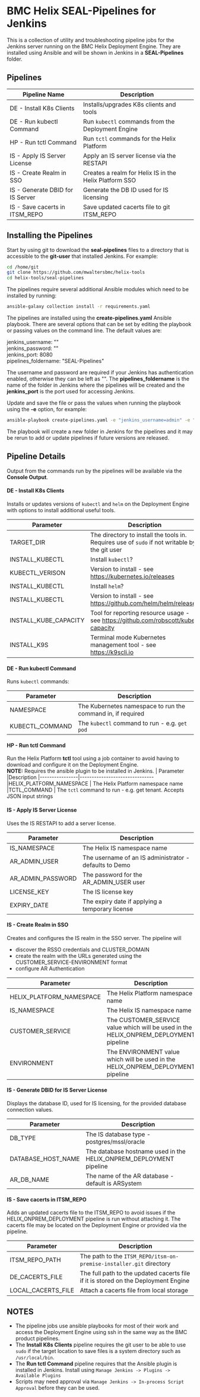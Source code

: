# BMC Helix SEAL-Pipelines for Jenkins

This is a collection of utility and troubleshooting pipeline jobs for the Jenkins server running on the BMC Helix Deployment Engine.  They are installed using Ansible and will be shown in Jenkins in a **SEAL-Pipelines** folder.

## Pipelines
| Pipeline Name            |Description
|----------------|-------------------------------
|DE - Install K8s Clients | Installs/upgrades K8s clients and tools
|DE - Run kubectl Command | Run `kubectl` commands from the Deployment Engine
|HP - Run tctl Command | Run `tctl` commands for the Helix Platform
|IS - Apply IS Server License | Apply an IS server license via the RESTAPI
|IS - Create Realm in SSO | Creates a realm for Helix IS in the Helix Platform SSO
|IS - Generate DBID for IS Server | Generate the DB ID used for IS licensing
|IS - Save cacerts in ITSM_REPO | Save updated cacerts file to git ITSM_REPO

## Installing the Pipelines

Start by using git to download the **seal-pipelines** files to a directory that is accessible to the **git-user** that installed Jenkins. For example:

```sh
cd /home/git
git clone https://github.com/mwaltersbmc/helix-tools
cd helix-tools/seal-pipelines
```

The pipelines require several additional Ansible modules which need to be installed by running:
```sh
ansible-galaxy collection install -r requirements.yaml
```

The pipelines are installed using the **create-pipelines.yaml** Ansible playbook.  There are several options that can be set by editing the playbook or passing values on the command line. The default values are:

jenkins_username: ""\
jenkins_password: ""\
jenkins_port: 8080 \
pipelines_foldername: "SEAL-Pipelines"

The username and password are required if your Jenkins has authentication enabled, otherwise they can be left as "".  The **pipelines_foldername** is the name of the folder in Jenkins where the pipelines will be created and the **jenkins_port** is the port used for accessing Jenkins.

Update and save the file or pass the values when running the playbook using the **-e** option, for example:
```sh
ansible-playbook create-pipelines.yaml -e "jenkins_username=admin" -e "jenkins_password=mysecretpwd"
```

The playbook will create a new folder in Jenkins for the pipelines and it may be rerun to add or update pipelines if future versions are released.

## Pipeline Details

Output from the commands run by the pipelines will be available via the **Console Output**.

#### DE - Install K8s Clients
Installs or updates versions of `kubectl` and `helm` on the Deployment Engine with options to install additional useful tools.

| Parameter            |Description
|----------------|-------------------------------
|TARGET_DIR | The directory to install the tools in.  Requires use of `sudo` if not writable by the git user
|INSTALL_KUBECTL | Install `kubectl`?
|KUBECTL_VERISON | Version to install - see https://kubernetes.io/releases
|INSTALL_KUBECTL | Install `helm`?
|INSTALL_KUBECTL | Version to install - see https://github.com/helm/helm/releases
|INSTALL_KUBE_CAPACITY | Tool for reporting resource usage - see https://github.com/robscott/kube-capacity
|INSTALL_K9S | Terminal mode Kubernetes management tool - see https://k9scli.io

#### DE - Run kubectl Command
Runs `kubectl` commands:

| Parameter            |Description
|----------------|-------------------------------
|NAMESPACE | The Kubernetes namespace to run the command in, if required
|KUBECTL_COMMAND | The `kubectl` command to run - e.g. `get pod`

#### HP - Run tctl Command
Run the Helix Platform **tctl** tool using a job container to avoid having to download and configure it on the Deployment Engine.\
**NOTE:** Requires the ansible plugin to be installed in Jenkins.
| Parameter            |Description
|----------------|-------------------------------
|HELIX_PLATFORM_NAMESPACE | The Helix Platform namespace name
|TCTL_COMMAND | The `tctl`  command to run - e.g. get tenant.  Accepts JSON input strings

#### IS - Apply IS Server License
Uses the IS RESTAPI to add a server license.

| Parameter            |Description
|----------------|-------------------------------
|IS_NAMESPACE | The Helix IS namespace name
|AR_ADMIN_USER | The username of an IS administrator - defaults to Demo
|AR_ADMIN_PASSWORD | The password for the AR_ADMIN_USER user
|LICENSE_KEY | The IS license key
|EXPIRY_DATE | The expiry date if applying a temporary license

#### IS - Create Realm in SSO
Creates and configures the IS realm in the SSO server.  The pipeline will
- discover the RSSO credentials and CLUSTER_DOMAIN
- create the realm with the URLs generated using the CUSTOMER_SERVICE-ENVIRONMENT format
- configure AR Authentication

| Parameter            |Description
|----------------|-------------------------------
|HELIX_PLATFORM_NAMESPACE | The Helix Platform namespace name
|IS_NAMESPACE | The Helix IS namespace name
|CUSTOMER_SERVICE | The CUSTOMER_SERVICE value which will be used in the HELIX_ONPREM_DEPLOYMENT pipeline
|ENVIRONMENT | The ENVIRONMENT value which will be used in the HELIX_ONPREM_DEPLOYMENT pipeline

#### IS - Generate DBID for IS Server License
Displays the database ID, used for IS licensing, for the provided database connection values.

| Parameter            |Description
|----------------|-------------------------------
|DB_TYPE | The IS database type - postgres/mssl/oracle
|DATABASE_HOST_NAME | The database hostname used in the HELIX_ONPREM_DEPLOYMENT pipeline
|AR_DB_NAME | The name of the AR database - default is ARSystem

#### IS - Save cacerts in ITSM_REPO
Adds an updated cacerts file to the ITSM_REPO to avoid issues if the HELIX_ONPREM_DEPLOYMENT pipeline is run without attaching it.  The cacerts file may be located on the Deployment Engine or provided via the pipeline.

| Parameter            |Description
|----------------|-------------------------------
|ITSM_REPO_PATH | The path to the `ITSM_REPO/itsm-on-premise-installer.git` directory
|DE_CACERTS_FILE | The full path to the updated cacerts file if it is stored on the Deployment Engine
|LOCAL_CACERTS_FILE | Attach a cacerts file from local storage

## NOTES
- The pipeline jobs use ansible playbooks for most of their work and access the Deployment Engine using ssh in the same way as the BMC product pipelines.
- The **Install K8s Clients** pipeline requires the git user to be able to use `sudo` if the target location to save files is a system directory such as `/usr/local/bin`.  
- The **Run tctl Command** pipeline requires that the Ansible plugin is installed in Jenkins.  Install using `Manage Jenkins -> Plugins -> Available Plugins`
- Scripts may need approval via `Manage Jenkins -> In-process Script Approval` before they can be used.
